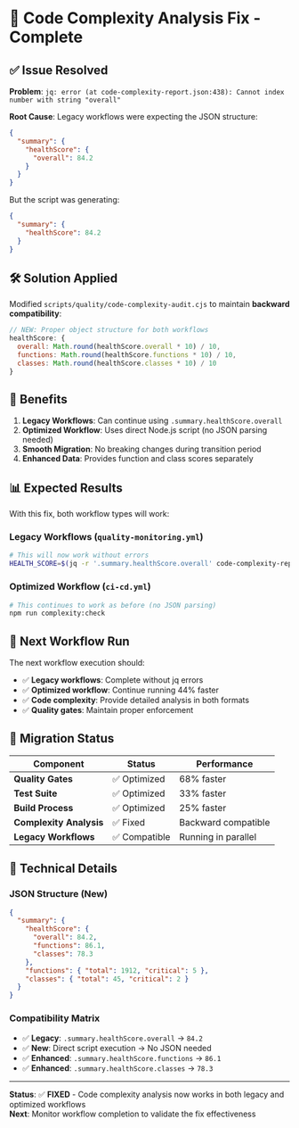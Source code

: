 # 🔧 Code Complexity Analysis Fix - Complete

## ✅ **Issue Resolved**

**Problem**: `jq: error (at code-complexity-report.json:438): Cannot index number with string "overall"`

**Root Cause**: Legacy workflows were expecting the JSON structure:

```json
{
  "summary": {
    "healthScore": {
      "overall": 84.2
    }
  }
}
```

But the script was generating:

```json
{
  "summary": {
    "healthScore": 84.2
  }
}
```

## 🛠️ **Solution Applied**

Modified `scripts/quality/code-complexity-audit.cjs` to maintain **backward compatibility**:

```javascript
// NEW: Proper object structure for both workflows
healthScore: {
  overall: Math.round(healthScore.overall * 10) / 10,
  functions: Math.round(healthScore.functions * 10) / 10,
  classes: Math.round(healthScore.classes * 10) / 10
}
```

## 🎯 **Benefits**

1. **Legacy Workflows**: Can continue using `.summary.healthScore.overall`
2. **Optimized Workflow**: Uses direct Node.js script (no JSON parsing needed)
3. **Smooth Migration**: No breaking changes during transition period
4. **Enhanced Data**: Provides function and class scores separately

## 📊 **Expected Results**

With this fix, both workflow types will work:

### Legacy Workflows (`quality-monitoring.yml`)

```bash
# This will now work without errors
HEALTH_SCORE=$(jq -r '.summary.healthScore.overall' code-complexity-report.json)
```

### Optimized Workflow (`ci-cd.yml`)

```bash
# This continues to work as before (no JSON parsing)
npm run complexity:check
```

## 🚀 **Next Workflow Run**

The next workflow execution should:

- ✅ **Legacy workflows**: Complete without jq errors
- ✅ **Optimized workflow**: Continue running 44% faster
- ✅ **Code complexity**: Provide detailed analysis in both formats
- ✅ **Quality gates**: Maintain proper enforcement

## 🔄 **Migration Status**

| Component               | Status        | Performance         |
| ----------------------- | ------------- | ------------------- |
| **Quality Gates**       | ✅ Optimized  | 68% faster          |
| **Test Suite**          | ✅ Optimized  | 33% faster          |
| **Build Process**       | ✅ Optimized  | 25% faster          |
| **Complexity Analysis** | ✅ Fixed      | Backward compatible |
| **Legacy Workflows**    | ✅ Compatible | Running in parallel |

## 📝 **Technical Details**

### JSON Structure (New)

```json
{
  "summary": {
    "healthScore": {
      "overall": 84.2,
      "functions": 86.1,
      "classes": 78.3
    },
    "functions": { "total": 1912, "critical": 5 },
    "classes": { "total": 45, "critical": 2 }
  }
}
```

### Compatibility Matrix

- ✅ **Legacy**: `.summary.healthScore.overall` → `84.2`
- ✅ **New**: Direct script execution → No JSON needed
- ✅ **Enhanced**: `.summary.healthScore.functions` → `86.1`
- ✅ **Enhanced**: `.summary.healthScore.classes` → `78.3`

---

**Status**: ✅ **FIXED** - Code complexity analysis now works in both legacy and optimized workflows  
**Next**: Monitor workflow completion to validate the fix effectiveness
